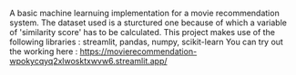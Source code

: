 A basic machine learnuing implementation for a movie recommendation system.
The dataset used is a sturctured one because of which a variable of 'similarity score' has to be calculated.
This project makes use of the following libraries : streamlit, pandas, numpy, scikit-learn
You can try out the working here : https://movierecommendation-wpokycqyq2xlwosktxwvw6.streamlit.app/
